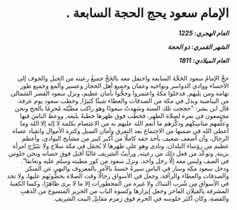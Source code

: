 <h1 dir="rtl">الإمام سعود يحج الحجة السابعة .</h1>

<h5 dir="rtl">العام الهجري:  1225

الشهر القمري: ذو الحجة

العام الميلادي: 1811</h5>

<p dir="rtl">حجَّ الإمامُ سعود الحَجَّةَ السابعة واحتفل معه بالحَجِّ جميعُ رعيته من الجبل والجوف إلى الأحساء ووادي الدواسر ونواحيه وعمان وجميع أهل الحجاز وعسير وألمع وجميع طور تهامة ومن يليهم, فدخلوا مكةَ واعتمروا وحجُّوا بأمان عظيم، ونزل سعود القصر الشمالي من البياضية وبذل في مكة من الصدقات والعطاء شيئًا كثيرًا, وخطب سعود يوم عرفة. قال ابن بشر: "حججت تلك السنة وشهِدتُ سعودًا وهو راكب مطيَّتَه مُحرِمًا بالحج ونحن مجتمعون في نمرة لصلاة الظهر، فخطب فوق ظهرها خطبةً بليغة, ووعظ الناسَ فيها وعلَّمهم مناسِكَهم وذكَّرَهم ما أنعم الله عليهم به من الاعتصام بكلمة لا إله إلا الله وما أعطى الله في ضمنها من الاجتماع بعد التفرق وأمان السبل وكثرة الأموال وانقياد عصاة الرجال، وأن أضعف ضعيف يأخذ حقه كاملًا من أكبر كبير من مشايخ البوادي، وأعظم عظيم من رؤساء البلدان، ونادى وهو على ظهرها لا يُحمَل في مكة سلاح ولا تتَبَرَّج امرأة بزينة, وتوعَّد من فعل ذلك من رعيته, ورأيتُ الشريف غالبًا أقبل فوق حصانه ونحن جلوس في الصف وليس معه إلَّا رجل واحد، ونزل سعود من كور مطيته وسلم عليه وتعانقا".  
ودخل سعود مكة وسار في الناس سيرةً حَسنةً بالأمر بالمعروف والنهي عن المنكر والصدقات والعطاء والرأفة، وجعل في الأسواق رجالًا وقت الصلاة يحضُّونَهم عليها، ولا تجد في الأسواق مِن شُرب التنباك ولا غيره من المحظورات إلا ما لا يرى ظاهرًا، وكسا الكعبةَ المشرفة بالقيلان الفاخر وجعل إيزارها وكسوة الباب من الحرير المنسوج من الذهبِ والفضةِ، وكان أكثر جلوسه في الحرم فوق زمزم مقابِلَ البيت الشريفِ.</p></br>
